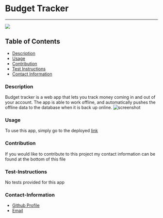 # Budget Tracker
----
<a href="https://img.shields.io/badge/License-MIT-brightgreen"><img src="https://img.shields.io/badge/License-MIT-brightgreen"></a>
## Table of Contents
- [Description](#description)
- [Usage](#usage)
- [Contribution](#contribution)
- [Test Instructions](#test-instructions)
- [Contact Information](#contact-information)

### Description
Budget tracker is a web app that lets you track money coming in and out of your account. The app is able to work offline, and automatically pushes the offline data to the database when it is back up online.
![screenshot](https://i.imgur.com/jdF5cOb.png)

### Usage
To use this app, simply go to the deployed [link]()

### Contribution
If you would like to contribute to this project my contact information can be found at the bottom of this file

### Test-Instructions
No tests provided for this app

### Contact-Information
* [Github Profile](https://github.com/andresaponte22)
* [Email](andresaponte.f@gmail.com)